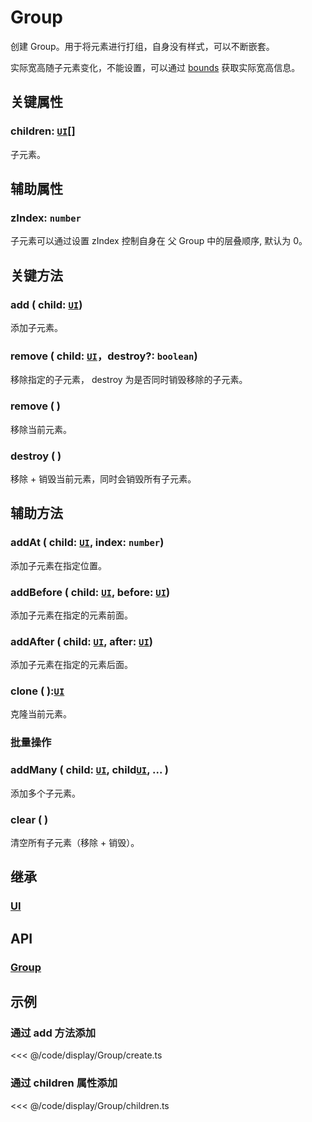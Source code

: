 # Group

创建 Group。用于将元素进行打组，自身没有样式，可以不断嵌套。

实际宽高随子元素变化，不能设置，可以通过 [bounds](/reference/property/bounds.md) 获取实际宽高信息。

## 关键属性

### children: [`UI`](./UI.md)[]

子元素。

## 辅助属性

### zIndex: `number`

子元素可以通过设置 zIndex 控制自身在 父 Group 中的层叠顺序, 默认为 0。

## 关键方法

### add ( child: [`UI`](./UI.md))

添加子元素。

### remove ( child: [`UI`](./UI.md)，destroy?: `boolean`)

移除指定的子元素， destroy 为是否同时销毁移除的子元素。

### remove ( )

移除当前元素。

### destroy ( )

移除 + 销毁当前元素，同时会销毁所有子元素。

## 辅助方法

### addAt ( child: [`UI`](./UI.md), index: `number`)

添加子元素在指定位置。

### addBefore ( child: [`UI`](./UI.md), before: [`UI`](./UI.md))

添加子元素在指定的元素前面。

### addAfter ( child: [`UI`](./UI.md), after: [`UI`](./UI.md))

添加子元素在指定的元素后面。

### clone ( ):[`UI`](/reference/display/UI.md)

克隆当前元素。

### 批量操作

### addMany ( child: [`UI`](./UI.md), child[`UI`](./UI.md), ... )

添加多个子元素。

<!-- ### removeAll ( destroy?: `boolean`)

移除内部的所有子元素， destroy 为是否同时销毁移除的子元素。 -->

### clear ( )

清空所有子元素（移除 + 销毁）。

## 继承

### [UI](./UI.md)

## API

### [Group](/api/classes/Group.md)

## 示例

### 通过 add 方法添加

<<< @/code/display/Group/create.ts

### 通过 children 属性添加

<<< @/code/display/Group/children.ts
